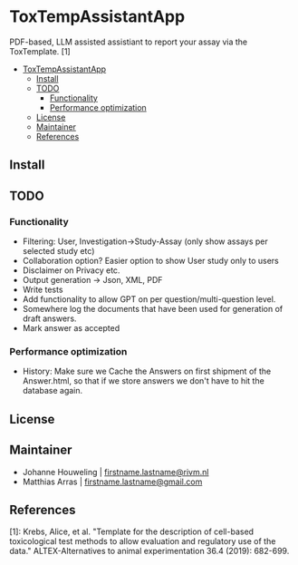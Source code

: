 # ToxTempAssistantApp
PDF-based, LLM assisted assistiant to report your assay via the ToxTemplate. [1]

- [ToxTempAssistantApp](#toxtempassistantapp)
  - [Install](#install)
  - [TODO](#todo)
    - [Functionality](#functionality)
    - [Performance optimization](#performance-optimization)
  - [License](#license)
  - [Maintainer](#maintainer)
  - [References](#references)

## Install
## TODO
### Functionality
- Filtering: User, Investigation->Study-Assay (only show assays per selected study etc)
- Collaboration option? Easier option to show User study only to users
- Disclaimer on Privacy etc.
- Output generation -> Json, XML, PDF
- Write tests
- Add functionality to allow GPT on per question/multi-question level.
- Somewhere log the documents that have been used for generation of draft answers.
- Mark answer as accepted
### Performance optimization
-  History: Make sure we Cache the Answers on first shipment of the Answer.html, so that if we store answers we don't have to hit the database again. 
## License

## Maintainer
- Johanne Houweling | firstname.lastname@rivm.nl
- Matthias Arras | firstname.lastname@gmail.com
## References
[1]: Krebs, Alice, et al. "Template for the description of cell-based toxicological test methods to allow evaluation and regulatory use of the data." ALTEX-Alternatives to animal experimentation 36.4 (2019): 682-699.
